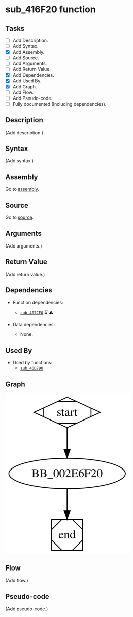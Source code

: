 # sub_416F20 function

## Tasks

- [ ] Add Description.
- [ ] Add Syntax.
- [X] Add Assembly.
- [ ] Add Source.
- [ ] Add Arguments.
- [ ] Add Return Value.
- [X] Add Dependencies.
- [X] Add Used By.
- [X] Add Graph.
- [ ] Add Flow.
- [ ] Add Pseudo-code.
- [ ] Fully documented (Including dependencies).

## Description

(Add description.)

## Syntax

(Add syntax.)

## Assembly

Go to [assembly](../asm/sub_416F20.asm).

## Source

Go to [source](../cc/sub_416F20.cc).

## Arguments

(Add arguments.)

## Return Value

(Add return value.)

## Dependencies

* Function dependencies:
  * [`sub_407CE0`](sub_407CE0.md) ⌛ ⚠


* Data dependencies:
  * None.

## Used By

* Used by functions:
  * [`sub_40D790`](sub_40D790.md)

## Graph

![sub_416F20 Graph](../svg/sub_416F20.svg "sub_416F20 Graph")

## Flow

(Add flow.)

## Pseudo-code

(Add pseudo-code.)
